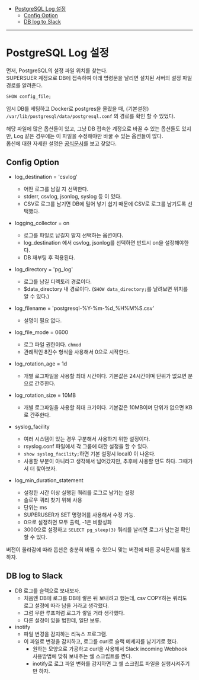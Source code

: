 - [PostgreSQL Log 설정](#postgresql-log-설정)
  - [Config Option](#config-option)
  - [DB log to Slack](#db-log-to-slack)

- - -
# PostgreSQL Log 설정
먼저, PostgreSQL의 설정 파일 위치를 찾는다.  
SUPERSUER 계정으로 DB에 접속하여 아래 명령문을 날리면 설치된 서버의 설정 파일 경로를 알려준다.  
```sql
SHOW config_file;
```
임시 DB를 세팅하고 Docker로 postgres을 올렸을 때, (기본설정)  
`/var/lib/postgresql/data/postgresql.conf` 의 경로를 확인 할 수 있었다.  

해당 파일에 많은 옵션들이 있고, 그냥 DB 접속한 계정으로 바꿀 수 있는 옵션들도 있지만, Log 같은 경우에는 이 파일을 수정해야만 바꿀 수 있는 옵션들이 많다.   
옵션에 대한 자세한 설명은 [공식문서](https://www.postgresql.org/docs/current/runtime-config-logging.html#RUNTIME-CONFIG-LOGGING-JSONLOG)를 보고 찾았다.  


## Config Option
- log_destination = 'csvlog'
  - 어떤 로그를 남길 지 선택한다.
  - stderr, csvlog, jsonlog, syslog 등 이 있다.
  - CSV로 로그를 남기면 DB에 밀어 넣기 쉽기 때문에 CSV로 로그를 남기도록 선택했다.
- logging_collector = on
  - 로그를 파일로 남길지 말지 선택하는 옵션이다.
  - log_destination 에서 csvlog, jsonlog를 선택하면 반드시 on을 설정해야한다.
  - DB 재부팅 후 적용된다.
- log_directory = 'pg_log'
  - 로그를 남길 디렉토리 경로이다.
  - $data_directory 내 경로이다. (`SHOW data_directory;`를 날려보면 위치를 알 수 있다.)
- log_filename = 'postgresql-%Y-%m-%d_%H%M%S.csv'
  - 설명이 필요 없다.
- log_file_mode = 0600
  - 로그 파일 권한이다. `chmod`
  - 관례적인 8진수 형식을 사용해서 0으로 시작한다.
- log_rotation_age = 1d
  - 개별 로그파일을 사용할 최대 시간이다. 기본값은 24시간이며 단위가 없으면 분으로 간주한다.
- log_rotation_size = 10MB
  - 개별 로그파일을 사용할 최대 크기이다. 기본값은 10MB이며 단위가 없으면 KB로 간주한다.
- syslog_facility
  - 여러 시스템이 있는 경우 구분해서 사용하기 위한 설정이다.
  - rsyslog.conf 파일에서 각 그룹에 대한 설정을 할 수 있다.
  - `show syslog_facility;`하면 기본 설정시 local0 이 나온다.
  - 사용할 부분이 아니라고 생각해서 넘어갔지만, 추후에 사용할 만도 하다. 그때가서 더 찾아보자.

- log_min_duration_statement
  - 설정한 시간 이상 실행된 쿼리를 로그로 남기는 설정
  - 슬로우 쿼리 찾기 위해 사용
  - 단위는 ms
  - SUPERUSER가 SET 명령어를 사용해서 수정 가능.
  - 0으로 설정하면 모두 출력, -1은 비활성화
  - 3000으로 설정하고 `SELECT pg_sleep(3)` 쿼리를 날리면 로그가 남는걸 확인 할 수 있다.

버전이 올라감에 따라 옵션은 충분히 바뀔 수 있으니 맞는 버전에 따른 공식문서를 참조하자.  

## DB log to Slack
- DB 로그를 슬랙으로 보내보자.  
  - 처음엔 DB에 로그를 DB에 쌓은 뒤 보내려고 했는데, csv COPY하는 쿼리도 로그 설정에 따라 남을 거라고 생각했다.
  - 그럼 무한 루프처럼 로그가 쌓일 거라 생각했다.
  - 다른 설정이 있을 법한데, 일단 보류.
- inotify
  - 파일 변경을 감지하는 리눅스 프로그램.
  - 이 파일로 변경을 감지하고, 로그를 curl로 슬랙 메세지를 남기기로 했다.
    - 원하는 모양으로 가공하고 curl을 사용해서 Slack incoming Webhook 사용방법에 맞춰 보내주는 쉘 스크립트를 짠다.
    - inotify로 로그 파일 변화를 감지하면 그 쉘 스크립트 파일을 실행시켜주기만 하자.